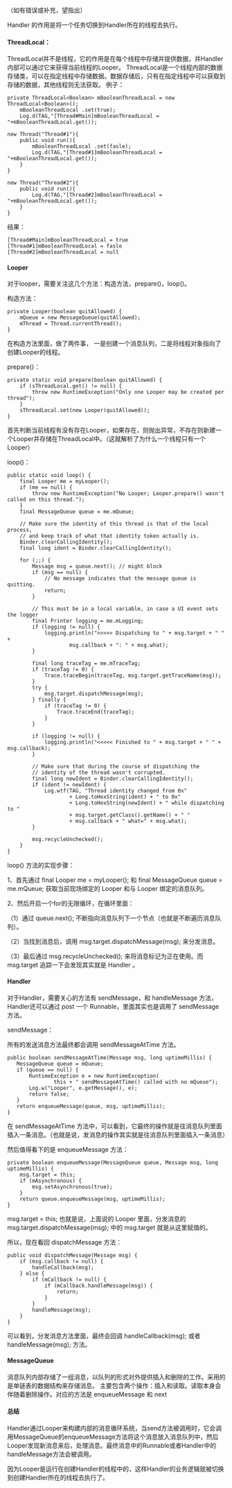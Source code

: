（如有错误或补充，望指出）

Handler 的作用是将一个任务切换到Handler所在的线程去执行。

#### ThreadLocal：
ThreadLocal并不是线程，它的作用是在每个线程中存储并提供数据，并Handler内部可以通过它来获得当前线程的Looper。
ThreadLocal是一个线程内部的数据存储类，可以在指定线程中存储数据。数据存储后，只有在指定线程中可以获取到存储的数据，其他线程则无法获取。
例子：
```
private ThreadLocal<Boolean> mBooleanThreadLocal = new ThreadLocal<Boolean>();
	mBooleanThreadLocal .set(true);
	Log.d(TAG,"[Thread#Main]mBooleanThreadLocal = "+mBooleanThreadLocal.get());

new Thread("Thread#1"){
	public void run(){
		mBooleanThreadLocal .set(fasle);
		Log.d(TAG,"[Thread#1]mBooleanThreadLocal = "+mBooleanThreadLocal.get());
	}
}

new Thread("Thread#2"){
	public void run(){
		Log.d(TAG,"[Thread#2]mBooleanThreadLocal = "+mBooleanThreadLocal.get());
	}
}
```
结果：
```
[Thread#Main]mBooleanThreadLocal = true
[Thread#1]mBooleanThreadLocal = fasle
[Thread#2]mBooleanThreadLocal = null
```
#### Looper

对于looper，需要关注这几个方法：构造方法，prepare()，loop()。

构造方法：
```
private Looper(boolean quitAllowed) {
    mQueue = new MessageQueue(quitAllowed);
    mThread = Thread.currentThread();
}
```
在构造方法里面，做了两件事，
一是创建一个消息队列，二是将线程对象指向了创建Looper的线程。

prepare()：
```
private static void prepare(boolean quitAllowed) {
    if (sThreadLocal.get() != null) {
        throw new RuntimeException("Only one Looper may be created per thread");
    }
    sThreadLocal.set(new Looper(quitAllowed));
}
```
首先判断当前线程有没有存在Looper，如果存在，则抛出异常，不存在则新建一个Looper并存储在ThreadLocal中。（这就解析了为什么一个线程只有一个Looper）

loop()：

```
public static void loop() {
    final Looper me = myLooper();
    if (me == null) {
        throw new RuntimeException("No Looper; Looper.prepare() wasn't called on this thread.");
    }
    final MessageQueue queue = me.mQueue;

    // Make sure the identity of this thread is that of the local process,
    // and keep track of what that identity token actually is.
    Binder.clearCallingIdentity();
    final long ident = Binder.clearCallingIdentity();

    for (;;) {
        Message msg = queue.next(); // might block
        if (msg == null) {
            // No message indicates that the message queue is quitting.
            return;
        }

        // This must be in a local variable, in case a UI event sets the logger
        final Printer logging = me.mLogging;
        if (logging != null) {
            logging.println(">>>>> Dispatching to " + msg.target + " " +
                    msg.callback + ": " + msg.what);
        }

        final long traceTag = me.mTraceTag;
        if (traceTag != 0) {
            Trace.traceBegin(traceTag, msg.target.getTraceName(msg));
        }
        try {
            msg.target.dispatchMessage(msg);
        } finally {
            if (traceTag != 0) {
                Trace.traceEnd(traceTag);
            }
        }

        if (logging != null) {
            logging.println("<<<<< Finished to " + msg.target + " " + msg.callback);
        }

        // Make sure that during the course of dispatching the
        // identity of the thread wasn't corrupted.
        final long newIdent = Binder.clearCallingIdentity();
        if (ident != newIdent) {
            Log.wtf(TAG, "Thread identity changed from 0x"
                    + Long.toHexString(ident) + " to 0x"
                    + Long.toHexString(newIdent) + " while dispatching to "
                    + msg.target.getClass().getName() + " "
                    + msg.callback + " what=" + msg.what);
        }

        msg.recycleUnchecked();
    }
}
```
loop() 方法的实现步骤：

1、首先通过 final Looper me = myLooper(); 和 final MessageQueue queue = me.mQueue; 获取当前现场绑定的 Looper 和与 Looper 绑定的消息队列。

2、然后开启一个for的无限循环，在循环里面：

   （1）通过 queue.next(); 不断指向消息队列下一个节点（也就是不断遍历消息队列）。
   
   （2）当找到消息后，调用 msg.target.dispatchMessage(msg); 来分发消息。
   
   （3）最后通过 msg.recycleUnchecked(); 来将消息标记为正在使用。而 msg.target 追踪一下会发现其实就是 Handler 。
   
#### Handler

对于Handler，需要关心的方法有 sendMessage，和 handleMessage 方法，Handler还可以通过 post 一个 Runnable，里面其实也是调用了 sendMessage 方法。

sendMessage：

所有的发送消息方法最终都会调用 sendMessageAtTime 方法。
```
public boolean sendMessageAtTime(Message msg, long uptimeMillis) {
   MessageQueue queue = mQueue;
   if (queue == null) {
       RuntimeException e = new RuntimeException(
               this + " sendMessageAtTime() called with no mQueue");
       Log.w("Looper", e.getMessage(), e);
       return false;
   }
   return enqueueMessage(queue, msg, uptimeMillis);
}
```
在 sendMessageAtTime 方法中，可以看到，它最终的操作就是往消息队列里面插入一条消息。（也就是说，发消息的操作其实就是往消息队列里面插入一条消息）

然后值得看下的是 enqueueMessage 方法：
```
private boolean enqueueMessage(MessageQueue queue, Message msg, long uptimeMillis) {
    msg.target = this;
    if (mAsynchronous) {
        msg.setAsynchronous(true);
    }
    return queue.enqueueMessage(msg, uptimeMillis);
}
```

msg.target = this; 也就是说，上面说的 Looper 里面，分发消息的  msg.target.dispatchMessage(msg); 中的 msg.target 就是从这里赋值的。

所以，现在看回 dispatchMessage 方法：
 
```
public void dispatchMessage(Message msg) {
    if (msg.callback != null) {
        handleCallback(msg);
    } else {
        if (mCallback != null) {
            if (mCallback.handleMessage(msg)) {
                return;
            }
        }
        handleMessage(msg);
    }
}
```

可以看到，分发消息方法里面，最终会回调 handleCallback(msg); 或者 handleMessage(msg); 方法。

#### MessageQueue

消息队列内部存储了一组消息，以队列的形式对外提供插入和删除的工作。采用的是单链表的数据结构来存储消息。
主要包含两个操作：插入和读取。读取本身会伴随着删除操作。对应的方法是 enqueueMessage 和 next

#### 总结

Handler通过Looper来构建内部的消息循环系统，当send方法被调用时，它会调用MessageQueue的enqueueMessage方法将这个消息放入消息队列中，然后Looper发现新消息来后，处理消息。最终消息中的Runnable或者Handler中的handleMessage方法会被调用。

因为Looper是运行在创建Handler的线程中的，这样Handler的业务逻辑就被切换到创建Handler所在的线程去执行了。
